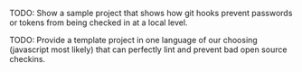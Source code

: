 TODO: Show a sample project that shows how git hooks prevent passwords or tokens from being checked in at a local level.

TODO: Provide a template project in one language of our choosing (javascript most likely) that can perfectly lint and prevent bad open source checkins.